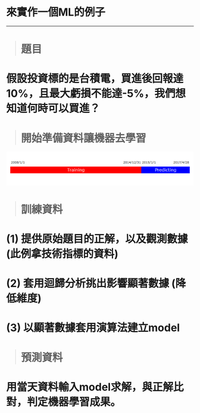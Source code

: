 # 來實作一個ML的例子

---

> # 題目

# 假設投資標的是台積電，買進後回報達10%，且最大虧損不能達-5%，我們想知道何時可以買進？

> # 開始準備資料讓機器去學習

![](/assets/data-prepare)

> # 訓練資料

# \(1\) 提供原始題目的正解，以及觀測數據 \(此例拿技術指標的資料\)

# \(2\) 套用迴歸分析挑出影響顯著數據 \(降低維度\)

# \(3\) 以顯著數據套用演算法建立model

> # 預測資料

# 用當天資料輸入model求解，與正解比對，判定機器學習成果。



